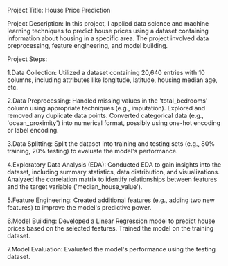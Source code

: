 Project Title:
House Price Prediction

Project Description:
In this project, I applied data science and machine learning techniques to predict house prices using a dataset containing information about housing in a specific area. The project involved data preprocessing, feature engineering, and model building.

Project Steps:

1.Data Collection:
Utilized a dataset containing 20,640 entries with 10 columns, including attributes like longitude, latitude, housing median age, etc.

2.Data Preprocessing:
Handled missing values in the 'total_bedrooms' column using appropriate techniques (e.g., imputation).
Explored and removed any duplicate data points.
Converted categorical data (e.g., 'ocean_proximity') into numerical format, possibly using one-hot encoding or label encoding.

3.Data Splitting:
Split the dataset into training and testing sets (e.g., 80% training, 20% testing) to evaluate the model's performance.

4.Exploratory Data Analysis (EDA):
Conducted EDA to gain insights into the dataset, including summary statistics, data distribution, and visualizations.
Analyzed the correlation matrix to identify relationships between features and the target variable ('median_house_value').

5.Feature Engineering:
Created additional features (e.g., adding two new features) to improve the model's predictive power.

6.Model Building:
Developed a Linear Regression model to predict house prices based on the selected features.
Trained the model on the training dataset.

7.Model Evaluation:
Evaluated the model's performance using the testing dataset.
